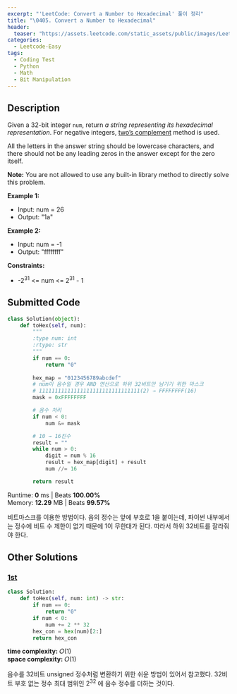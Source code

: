 ```yaml
---
excerpt: "'LeetCode: Convert a Number to Hexadecimal' 풀이 정리"
title: "\0405. Convert a Number to Hexadecimal"
header:
  teaser: "https://assets.leetcode.com/static_assets/public/images/LeetCode_Sharing.png"
categories:
  - Leetcode-Easy
tags:
  - Coding Test
  - Python
  - Math
  - Bit Manipulation
---
```


## <i class="fa-solid fa-file-lines"></i> Description

Given a 32-bit integer `num`, return *a string representing its hexadecimal representation*. For negative integers, <a href="https://en.wikipedia.org/wiki/Two%27s_complement" target="_blank">two’s complement</a> method is used.

All the letters in the answer string should be lowercase characters, and there should not be any leading zeros in the answer except for the zero itself.

**Note:** You are not allowed to use any built-in library method to directly solve this problem.

**Example 1:**

- Input: num = 26
- Output: "1a"

**Example 2:**

- Input: num = -1
- Output: "ffffffff"

**Constraints:**

- -2<sup>31</sup> <= num <= 2<sup>31</sup> - 1

## <i class="fa-solid fa-cloud-arrow-up"></i> Submitted Code

```python
class Solution(object):
    def toHex(self, num):
        """
        :type num: int
        :rtype: str
        """
        if num == 0:
            return "0"
        
        hex_map = "0123456789abcdef"
        # num이 음수일 경우 AND 연산으로 하위 32비트만 남기기 위한 마스크
        # 11111111111111111111111111111111(2) → FFFFFFFF(16)
        mask = 0xFFFFFFFF   

        # 음수 처리
        if num < 0:
            num &= mask

        # 10 → 16진수
        result = ""
        while num > 0:
            digit = num % 16
            result = hex_map[digit] + result
            num //= 16

        return result
```
<i class="fa-solid fa-clock"></i> Runtime: **0** ms \| Beats **100.00%**    
<i class="fa-solid fa-memory"></i> Memory: **12.29** MB \| Beats **99.57%**

비트마스크를 이용한 방법이다. 음의 정수는 앞에 부호로 1을 붙이는데, 파이썬 내부에서는 정수에 비트 수 제한이 없기 때문에 1이 무한대가 된다. 따라서 하위 32비트를 잘라줘야 한다.

## <i class="fa-solid fa-flask"></i> Other Solutions

### <a href="https://leetcode.com/problems/convert-a-number-to-hexadecimal/solutions/6723211/easy-solutionbeats-100easy-to-understand-slzc/" target="_blank">1st</a>

```python
class Solution:
    def toHex(self, num: int) -> str:
        if num == 0:
            return "0"
        if num < 0:
            num += 2 ** 32 
        hex_con = hex(num)[2:]
        return hex_con
```
<i class="fa-solid fa-clock"></i> **time complexity:** 𝑂(1)    
<i class="fa-solid fa-memory"></i> **space complexity:** 𝑂(1)        

음수를 32비트 unsigned 정수처럼 변환하기 위한 쉬운 방법이 있어서 참고했다. 32비트 부호 없는 정수 최대 범위인 2<sup>32</sup> 에 음수 정수를 더하는 것이다.